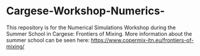 # Cargese-Workshop-Numerics-

This repository is for the Numerical Simulations Workshop during the Summer School in Cargese: Frontiers of Mixing.
More information about the summer school can be seen here: https://www.copermix-itn.eu/frontiers-of-mixing/
